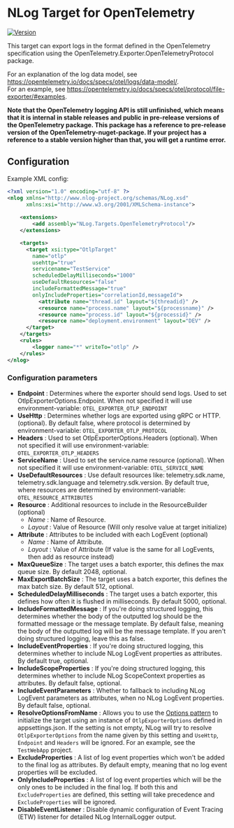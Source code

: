 # NLog Target for OpenTelemetry
[![Version](https://img.shields.io/nuget/v/NLog.Targets.OpenTelemetryProtocol.svg)](https://www.nuget.org/packages/NLog.Targets.OpenTelemetryProtocol ) 

This target can export logs in the format defined in the OpenTelemetry specification using the OpenTelemetry.Exporter.OpenTelemetryProtocol package.

For an explanation of the log data model, see https://opentelemetry.io/docs/specs/otel/logs/data-model/. <br>
For an example, see https://opentelemetry.io/docs/specs/otel/protocol/file-exporter/#examples.

**Note that the OpenTelemetry logging API is still unfinished, which means that it is internal in stable releases and public in pre-release versions of the OpenTelemetry package.
This package has a reference to pre-release version of the OpenTelemetry-nuget-package. If your project has a reference to a stable version higher than that,
you will get a runtime error.**

## Configuration
Example XML config: 
```xml
<?xml version="1.0" encoding="utf-8" ?>
<nlog xmlns="http://www.nlog-project.org/schemas/NLog.xsd"
      xmlns:xsi="http://www.w3.org/2001/XMLSchema-instance">
    
    <extensions>
        <add assembly="NLog.Targets.OpenTelemetryProtocol"/>
    </extensions>

    <targets>
      <target xsi:type="OtlpTarget"
        name="otlp"
        usehttp="true"
        servicename="TestService"
        scheduledDelayMilliseconds="1000"
        useDefaultResources="false"
        includeFormattedMessage="true"
        onlyIncludeProperties="correlationId,messageId">
          <attribute name="thread.id" layout="${threadid}" />
          <resource name="process.name" layout="${processname}" />
          <resource name="process.id" layout="${processid}" />
          <resource name="deployment.environment" layout="DEV" />
      </target>
    </targets>
    <rules>
        <logger name="*" writeTo="otlp" />
    </rules>
</nlog>
```

### Configuration parameters

- **Endpoint** : Determines where the exporter should send logs. Used to set OtlpExporterOptions.Endpoint. When not specified it will use environment-variable: `OTEL_EXPORTER_OTLP_ENDPOINT`
- **UseHttp** : Determines whether logs are exported using gRPC or HTTP. (optional). By default false, where protocol is determined by environment-variable: `OTEL_EXPORTER_OTLP_PROTOCOL`
- **Headers** : Used to set OtlpExporterOptions.Headers (optional). When not specified it will use environment-variable: `OTEL_EXPORTER_OTLP_HEADERS`
- **ServiceName** : Used to set the service.name resource (optional). When not specified it will use environment-variable: `OTEL_SERVICE_NAME`
- **UseDefaultResources** : Use default resources like: telemetry.sdk.name, telemetry.sdk.language and telemetry.sdk.version. By default true, where resources are determined by environment-variable: `OTEL_RESOURCE_ATTRIBUTES`
- **Resource** : Additional resources to include in the ResourceBuilder (optional)
  - _Name_ : Name of Resource.
  - _Layout_ : Value of Resource (Will only resolve value at target initialize)
- **Attribute** : Attributes to be included with each LogEvent (optional)
  - _Name_ : Name of Attribute.
  - _Layout_ : Value of Attribute (If value is the same for all LogEvents, then add as resource instead)
- **MaxQueueSize** : The target uses a batch exporter, this defines the max queue size. By default 2048, optional.
- **MaxExportBatchSize** : The target uses a batch exporter, this defines the max batch size. By default 512, optional.
- **ScheduledDelayMilliseconds** : The target uses a batch exporter, this defines how often it is flushed in milliseconds. By default 5000, optional.
- **IncludeFormattedMessage** : If you're doing structured logging, this determines whether the body of the outputted log 
should be the formatted message or the message template. By default false, meaning the body of the outputted log will be the message template.
If you aren't doing structured logging, leave this as false.
- **IncludeEventProperties** : If you're doing structured logging, this determines whether to include NLog LogEvent properties as attributes. By default true, optional.
- **IncludeScopeProperties** : If you're doing structured logging, this determines whether to include NLog ScopeContext properties as attributes. By default false, optional.
- **IncludeEventParameters** : Whether to fallback to including NLog LogEvent parameters as attributes, when no NLog LogEvent properties. By default false, optional.
- **ResolveOptionsFromName** : Allows you to use the [Options pattern](https://learn.microsoft.com/en-my/dotnet/core/extensions/options) to initialize the target using 
 an instance of `OtlpExporterOptions` defined in appsettings.json. If the setting is not empty, NLog will try to resolve `OtlpExporterOptions` from the name given by this setting
 and `UseHttp`, `Endpoint` and `Headers` will be ignored. For an example, see the `TestWebApp` project.
- **ExcludeProperties** : A list of log event properties which won't be added to the final log as attributes. By default empty, meaning that no log event properties will be excluded.
- **OnlyIncludeProperties** : A list of log event properties which will be the only ones to be included in the final log. If both this and `ExcludeProperties` are defined,
 this setting will take precedence and `ExcludeProperties` will be ignored.
- **DisableEventListener** : Disable dynamic configuration of Event Tracing (ETW) listener for detailed NLog InternalLogger output.
